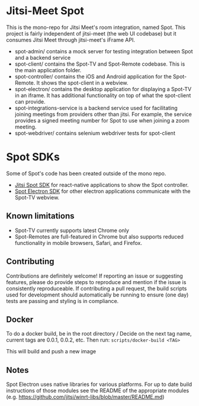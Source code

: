 # Jitsi-Meet Spot

This is the mono-repo for Jitsi Meet's room integration, named Spot. This project is fairly independent of jitsi-meet (the web UI codebase) but it consumes Jitsi Meet through jitsi-meet's iFrame API.

- spot-admin/ contains a mock server for testing integration between Spot and a backend service
- spot-client/ contains the Spot-TV and Spot-Remote codebase. This is the main application folder.
- spot-controller/ contains the iOS and Android application for the Spot-Remote. It shows the spot-client in a webview.
- spot-electron/ contains the desktop application for displaying a Spot-TV in an iframe. It has additional functionality on top of what the spot-client can provide.
- spot-integrations-service is a backend service used for facilitating joining meetings from providers other than jitsi. For example, the service provides a signed meeting number for Spot to use when joining a zoom meeting.
- spot-webdriver/ contains selenium webdriver tests for spot-client

# Spot SDKs
Some of Spot's code has been created outside of the mono repo.
- [Jitsi Spot SDK](https://github.com/jitsi/jitsi-spot-sdk) for react-native applications to show the Spot controller.
- [Spot Electron SDK](https://github.com/jitsi/spot-electron-sdk) for other electron applications communicate with the Spot-TV webview.

## Known limitations
- Spot-TV currently supports latest Chrome only
- Spot-Remotes are full-featured in Chrome but also supports reduced functionality in mobile browsers, Safari, and Firefox.

## Contributing

Contributions are definitely welcome! If reporting an issue or suggesting features, please do provide steps to reproduce and mention if the issue is consistently reproduceable. If contributing a pull request, the build scripts used for development should automatically be running to ensure (one day) tests are passing and styling is in compliance.

## Docker

To do a docker build, be in the root directory /
Decide on the next tag name, current tags are 0.0.1, 0.0.2, etc.
Then run:
```scripts/docker-build <TAG>```

This will build and push a new image

## Notes

Spot Electron uses native libraries for various platforms. For up to date build instructions of those modules see the README of the appropriate modules (e.g. https://github.com/jitsi/winrt-libs/blob/master/README.md)
